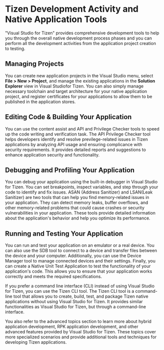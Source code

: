 # Tizen Development Activity and Native Application Tools

"Visual Studio for Tizen" provides comprehensive development tools to help you through the overall native development process phases and you can perform all the development activities from the application project creation to testing.

## Managing Projects
<!-- 
  - createing project
  - app sigining (\w certificate manager)
-->
 You can create new application projects in the Visual Studio menu, select **File > New > Project**, and manage the existing applications in the **Solution Explorer** view in Visual Studiofor Tizen. You can also simply manage necessary toolchain and target architecture for your native application project, and register certificates for your applications to allow them to be published in the application stores.

## Editing Code & Building Your Application
You can use the content assist and API and Privilege Checker tools to speed up the code writing and verification task. The API Privilege Checker tool helps developers identify and resolve previlege-related issues in Tizen applications by analyzing API usage and ensuring complicance with security requirements. It provides detailed reports and suggestions to enhance application security and functionality.
<!-- 
  - content assist
  - api & privilege checker
-->

<!-- ## Configuring Your Application 
 - manifest editor
 - resource manager (po editor)
-->

## Debugging and Profiling Your Application
<!-- 
 - Debug Application
 - ASAN / LSAN
-->
You can debug your application using the built-in debugger in Visual Studio for Tizen. You can set breakpoints, inspect variables, and step through your code to identify and fix issues. ASAN (Address Sanitizer) and LSAN(Leak Sanitizer) are two tools that can help you find memory-related issues in your application. They can detect memory leaks, buffer overflows, and other memory-related problems that could cause crashes or security vulnerabilities in your application.
These tools provide detailed information about the application's behavior and help you optimize its performance.

## Running and Testing Your Application
<!-- 
- emulator
- sdb
- device manager
- Native Unit Test Application
-->
You can run and test your application on an emulator or a real device. You can also use the SDB tool to connect to a device and transfer files between the device and your computer. Additionally, you can use the Device Manager tool to manage connected devices and their settings. Finally, you can create a Native Unit Test Application to test the functionality of your application's code. This allows you to ensure that your application works correctly and meets the required specifications.

<!-- ## Command Line Interface
- CLI
-->
If you prefer a command line interface (CLI) instead of using Visual Studio for Tizen, you can use the Tizen CLI tool. The Tizen CLI tool is a command-line tool that allows you to create, build, test, and package Tizen native applications without using Visual Studio for Tizen. It provides similar functionalities as Visual Studio for Tizen, but through a command-line interface.

<!-- ## Advanced Topics
- Hybrid Application Development
- RPK Application Development
- Tizen Command Palette commands
-->
You also refer to the advanced topics section to learn more about hybrid application development, RPK application development, and other advanced features provided by Visual Studio for Tizen. These topics cover more specialized scenarios and provide additional tools and techniques for developing Tizen applications.